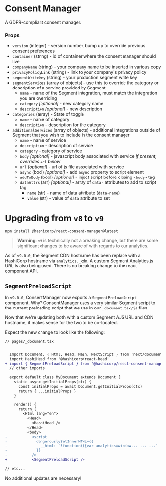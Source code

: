 # Consent Manager

A GDPR-compliant consent manager.

### Props

- `version` (integer) - version number, bump up to override previous consent preferences
- `container` (string) - id of container where the consent manager should live
- `companyName` (string) - your company name to be inserted in various copy
- `privacyPolicyLink` (string) - link to your company's privacy policy
- `segmentWriteKey` (string) - your production segment write key
- `segmentServices` (array of objects) - use this to override the category or description of a service provided by Segment
  - `name` - name of the Segment integration, must match the integration you are overriding
  - `category` _[optional]_ - new category name
  - `description` _[optional]_ - new description
- `categories` (array) - State of toggle
  - `name` - name of category
  - `description` - description for the category
- `additionalServices` (array of objects) - additional integrations outside of Segment that you wish to include in the consent manager
  - `name` - name of service
  - `description` - description of service
  - `category` - category of service
  - `body` _[optional]_ - javascript body associated with service _If present, overrides `url` below_
  - `url` _[optional]_ - url of js file associated with service
  - `async` (bool) _[optional]_ - add `async` property to script element
  - `addToBody` (bool) _[optional]_ - inject script before closing `<body>` tag
  - `dataAttrs` (arr) _[optional]_ - array of `data-` attributes to add to script tag
    - `name` (str) - name of data attribute (`data-name`)
    - `value` (str) - value of `data` attribute to set

# Upgrading from `v8` to `v9`

```
npm install @hashicorp/react-consent-manager@latest
```

> **Warning**: `v9` is technically not a breaking change, but there are some significant changes to be aware of with regards to our analytics.

As of `v9.0.0`, the Segment CDN hostname has been replace with a HashiCorp hostname via `analytics._cdn`. A custom Segment Analytics.js URL is also being used. There is no breaking change to the react component API.

## `SegmentPreloadScript`

In `v9.0.0`, ConsentManager now exports a `SegmentPreloadScript` component. Why? ConsentManager uses a very similar Segment script to the current preloading script that we use in our `_document.tsx/js` files.

Now that we're updating both with a custom Segment AJS URL and CDN hostname, it makes sense for the two to be co-located.

Expect the new change to look like the following:

```diff
// pages/_document.tsx


  import Document, { Html, Head, Main, NextScript } from 'next/document'
  import HashiHead from '@hashicorp/react-head'
+ import { SegmentPreloadScript } from '@hashicorp/react-consent-manager/scripts/segment'
  // other imports

  export default class MyDocument extends Document {
    static async getInitialProps(ctx) {
      const initialProps = await Document.getInitialProps(ctx)
      return { ...initialProps }
    }

    render() {
      return (
        <Html lang="en">
          <Head>
            <HashiHead />
          </Head>
          <body>
-           <script
-             dangerouslySetInnerHTML={{
-               __html: `!function(){var analytics=window... ... ...`
-             }}
-           />
+           <SegmentPreloadScript />

// etc...
```

No additional updates are necessary!
